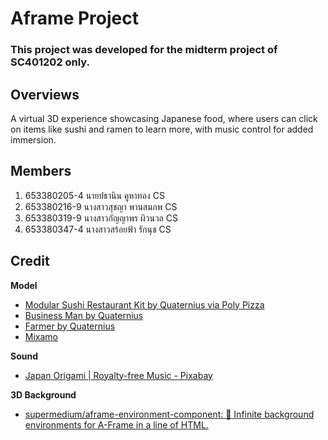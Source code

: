 # Aframe Project
### This project was developed for the midterm project of SC401202 only.
## Overviews

A virtual 3D experience showcasing Japanese food, where users can click on items like sushi and ramen to learn more, with music control for added immersion.

## Members
1. 653380205-4 นายปธานิน คูหาทอง CS
2. 653380216-9 นางสาวสุชญา พานสมภพ CS
3. 653380319-9 นางสาวกัญญาพร ผิวนวล CS
4. 653380347-4 นางสาวสร้อยฟ้า รักนุช CS

## Credit
**Model**
- [Modular Sushi Restaurant Kit by Quaternius via Poly Pizza](https://poly.pizza/bundle/Modular-Sushi-Restaurant-Kit-LJZrZsNPM7?fbclid=IwY2xjawH65N9leHRuA2FlbQIxMAABHVNavMOkO2xOL3pKBS5dVJwaGzkGI1M3-5cw2fRemyULEGl92Yo5WDeMzw_aem_7tGzE-0NCS-EgrRc8eh5VA)
- [Business Man by Quaternius](https://poly.pizza/u/Quaternius)
- [Farmer by Quaternius](https://poly.pizza/u/Quaternius)
- [Mixamo](https://www.mixamo.com/)

**Sound**
- [Japan Origami | Royalty-free Music - Pixabay](https://pixabay.com/music/world-japan-origami-113045/?fbclid=IwY2xjawH7aW5leHRuA2FlbQIxMAABHYsHRuFIhyqXHwm1yrrzrHkF8e5d1g8DRhn3xt3CXUZoWYUFv_A7ySClBg_aem_uy4jhX3jeSUvyrzrtMsbvw)

**3D Background**
- [supermedium/aframe-environment-component: :sunrise_over_mountains: Infinite background environments for A-Frame in a line of HTML.](https://github.com/supermedium/aframe-environment-component)
